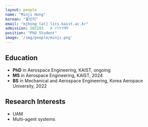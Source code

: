 ```yaml
---
layout: people
name: "Minji Hong"
korean: "홍민지"
email: "mjhong [at] lics.kaist.ac.kr"
admission: 202203   # YYYYMM
position: "PhD Student"
image: '/img/people/minji.png'
---
```


## Education

- **PhD** in Aerospace Engineering, KAIST, ongoing
- **MS** in Aerospace Engineering, KAIST, 2024
- **BS** in Mechanical and Aerospace Engineering, Korea Aeropace University, 2022

## Research Interests

- UAM
- Multi-agent systems
